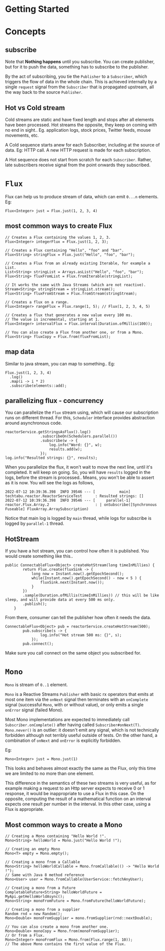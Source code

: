 # Getting Started

# Concepts

## subscribe
Note that **Nothing happens** until you subscribe. You can create publisher, but for it to push the data,
something has to subscribe to the publisher. 

By the act of subscribing, you tie the `Publisher` to a `Subscriber`, which triggers the flow of data in the whole chain. 
This is achieved internally by a single `request` signal from the `Subscriber` that is propagated upstream, 
all the way back to the source `Publisher`.

## Hot vs Cold stream
Cold streams are static and have fixed length and stops after all elements have been processed. Hot streams the opposite,
they keep on coming with no end in sight.. Eg. application logs, stock prices, Twitter feeds, mouse movements, etc.

A Cold sequence starts anew for each Subscriber, including at the source of data. Eg: HTTP call. A new HTTP request
is made for each subscription.

A Hot sequence does not start from scratch for each `Subscriber`. Rather, late subscribers receive signal from the point
onwards they subscribed. 

# `Flux`
Flux can help us to produce stream of data, which can emit `0...n` elements. Eg:
```
Flux<Integer> just = Flux.just(1, 2, 3, 4)
```

## most common ways to create Flux
```
// Creates a Flux containing the values 1, 2, 3.
Flux<Integer> integerFlux = Flux.just(1, 2, 3);

// Creates a Flux containing "Hello", "foo" and "bar".
Flux<String> stringFlux = Flux.just("Hello", "foo", "bar");

// Creates a Flux from an already existing Iterable, for example a List.
List<String> stringList = Arrays.asList("Hello", "foo", "bar");
Flux<String> fluxFromList = Flux.fromIterable(stringList);

// It works the same with Java Streams (which are not reactive).
Stream<String> stringStream = stringList.stream();
Flux<String> fluxFromStream = Flux.fromStream(stringStream);

// Creates a flux on a range.
Flux<Integer> rangeFlux = Flux.range(1, 5); // Flux(1, 2, 3, 4, 5)

// Creates a flux that generates a new value every 100 ms. 
// The value is incremental, starting at 1.
Flux<Integer> intervalFlux = Flux.interval(Duration.ofMillis(100));

// You can also create a Flux from another one, or from a Mono.
Flux<String> fluxCopy = Flux.from(fluxFromList);
```

## map data
Similar to java stream, you can map to something.. Eg:
```
Flux.just(1, 2, 3, 4)
  .log()
  .map(i -> i * 2)
  .subscribe(elements::add);
```

## parallelizing flux - concurrency
You can parallelize the `Flux` stream using, which will cause our subscription runs on different thread. For this,
`Scheduler` interface provides abstraction around asynchronous code. 
```
reactorService.getStringsAsFlux().log()
                .subscribeOn(Schedulers.parallel())
                .subscribe(w -> {
                    log.info("Word: {}", w);
                    results.add(w);
                });
log.info("Resulted strings: {}", results);
```

When you parallelize the flux, it won't wait to move the next line, until it's completed. It will keep on going.
So, you will have `results` logged in the logs, before the stream is processed..
Means, you won't be able to assert as it is now. 
You will see the logs as follows,
```
2022-07-12 10:39:36.398  INFO 39546 --- [           main] techtabu.reactor.ReactorServiceTest      : Resulted strings: []
2022-07-12 10:39:36.398  INFO 39546 --- [     parallel-1] reactor.Flux.Array.2                     : | onSubscribe([Synchronous Fuseable] FluxArray.ArraySubscription)

```
Notice that main log is logged by `main` thread, while logs for subscribe is logged by `parallel-1` thread.

## HotStream
If you have a hot stream, you can control how often it is published. You would create something like this.. 
```
public ConnectableFlux<Object> createHotStream(long timeInMillies) {
        return Flux.create(fluxSink -> {
            long now = Instant.now().getEpochSecond();
            while(Instant.now().getEpochSecond() - now < 5 ) {
                fluxSink.next(Instant.now());
            }
        })
        .sample(Duration.ofMillis(timeInMillies)) // this will be like sleep, and will provide data at every 500 ms only.
        .publish();
    }
```

From there, consumer can tell the publisher how often it needs the data. 
```
ConnectableFlux<Object> pub = reactorService.createHotStream(500);
        pub.subscribe(s -> {
                log.info("Hot stream 500 ms: {}", s);
            });
        pub.connect();
```
Make sure you call connect on the same object you subscribed for. 


# `Mono`
`Mono` is stream of `0..1` element. 

`Mono` is a Reactive Streams `Publisher` with basic rx operators that emits at most one item via the `onNext` signal 
then terminates with an `onComplete` signal (successful `Mono`, with or without value), or only emits a single `onError` signal (failed Mono).

Most Mono implementations are expected to immediately call `Subscriber.onComplete()` after having called `Subscriber#onNext(T)`. 
`Mono.never()` is an outlier: it doesn't emit any signal, which is not technically forbidden although not terribly useful 
outside of tests. On the other hand, a combination of `onNext` and `onError` is explicitly forbidden.

Eg:
```
Mono<Integer> just = Mono.just(1)
```
This looks and behaves almost exactly the same as the Flux, only this time we are limited to no more than one element.

This difference in the semantics of these two streams is very useful, 
as for example making a request to an Http server expects to receive 0 or 1 response, 
it would be inappropriate to use a Flux in this case. On the opposite, 
computing the result of a mathematical function on an interval expects one result per number in the interval. 
In this other case, using a Flux is appropriate.

## Most common ways to create a Mono
```
// Creating a Mono containing "Hello World !".
Mono<String> helloWorld = Mono.just("Hello World !");

// Creating an empty Mono
Mono<T> empty = Mono.empty();

// Creating a mono from a Callable
Mono<String> helloWorldCallable = Mono.fromCallable(() -> "Hello World !");
// Same with Java 8 method reference
Mono<User> user = Mono.fromCallable(UserService::fetchAnyUser);

// Creating a mono from a Future
CompletableFuture<String> helloWorldFuture = MyApi.getHelloWorldAsync();
Mono<String> monoFromFuture = Mono.fromFuture(helloWorldFuture);

// Creating a mono from a supplier
Random rnd = new Random();
Mono<Double> monoFromSupplier = mono.fromSupplier(rnd::nextDouble);

// You can also create a mono from another one.
Mono<Double> monoCopy = Mono.from(monoFromSupplier);
// Or from a Flux.
Mono<Integer> monoFromFlux = Mono.from(Flux.range(1, 10)); 
// The above Mono contains the first value of the Flux.
```


